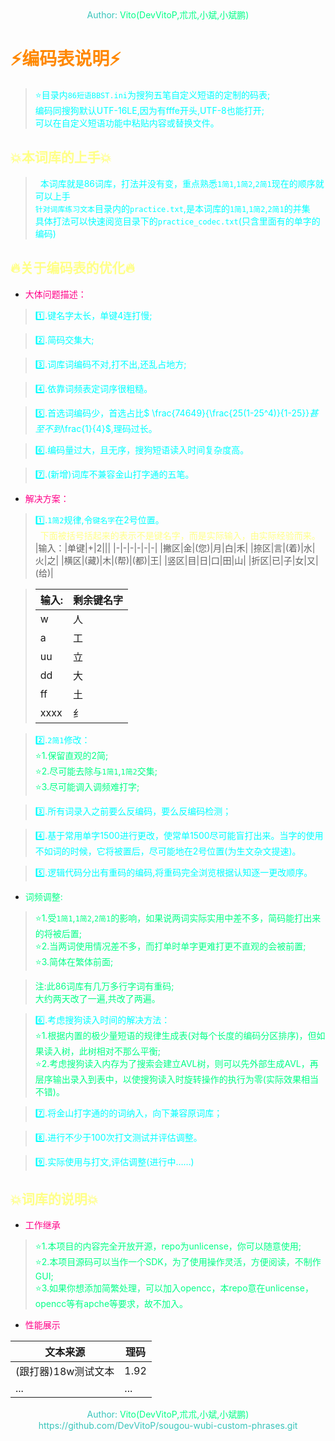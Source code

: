 <center><font color=#39c5bb>Author:<font color=#00ff88> Vito(DevVitoP,朮朮,小斌,小斌鹏)</font></font></center>

# <font color=#ff8800>:zap:编码表说明:zap:</font>
> <font color=#00ffff>:star:目录内`86短语BBST.ini`为搜狗五笔自定义短语的定制的码表;</font>     
> <font color=#00ffff>编码同搜狗默认UTF-16LE,因为有fffe开头,UTF-8也能打开;</font>    
> <font color=#00ffff>可以在自定义短语功能中粘贴内容或替换文件。</font>    


## <font color=#ffff88>:boom:本词库的上手:boom:</font>
> <font color=#00ffff>&nbsp;&nbsp;本词库就是86词库，打法并没有变，重点熟悉`1简1`,`1简2`,`2简1`现在的顺序就可以上手</font>    
> <font color=#00ffff>`针对词库练习文本`目录内的`practice.txt`,是本词库的`1简1`,`1简2`,`2简1`的并集</font>    
> <font color=#00ffff>具体打法可以快速阅览目录下的`practice_codec.txt`(只含里面有的单字的编码)</font>    

## <font color=#ffff88>:fire:关于编码表的优化:fire:</font> 
* <font color=#ff0088>大体问题描述：</font>    

> <font color=#00ffff>:one:.键名字太长，单键4连打慢;</font>    

> <font color=#00ffff>:two:.简码交集大;</font>    

> <font color=#00ffff>:three:.词库词编码不对,打不出,还乱占地方;</font>    

> <font color=#00ffff>:four:.依靠词频表定词序很粗糙。</font>    

> <font color=#00ffff>:five:.首选词编码少，首选占比$ \frac{74649}{\frac{25(1-25^4)}{1-25}}$甚至不到$\frac{1}{4}$,理码过长。</font>    

> <font color=#00ffff>:six:.编码量过大，且无序，搜狗短语读入时间复杂度高。</font>    

> <font color=#00ffff>:seven:.(新增)词库不兼容金山打字通的五笔。</font>    

* <font color=#ff0088>解决方案：</font>    

> <font color=#00ffff>:one:.`1简2`规律,令`键名字`在2号位置。</font>    
> <font color= #ffff88>&nbsp;&nbsp;下面被括号括起来的表示不是键名字，而是实际输入，由实际经验而来。</font>    
> |输入：|单键|+|2|||
> |-|-|-|-|-|-|
> |撇区|金|(您)|月|白|禾|
> |捺区|言|(着)|水|火|之|
> |横区|(藏)|木|(帮)|(都)|王|
> |竖区|目|日|口|田|山|
> |折区|已|子|女|又|(给)|

> |输入:|剩余键名字|
> |-|-|
> |w|人|
> |a|工|
> |uu|立|
> |dd|大|
> |ff|土|
> |xxxx|纟|

> <font color=#00ffff>:two:.`2简1`修改：</font>    
> <font color=#00ff88>:star:1.保留直观的2简;</font>    
> <font color=#00ff88>:star:2.尽可能去除与`1简1`,`1简2`交集;</font>    
> <font color=#00ff88>:star:3.尽可能调入调频难打字;</font>    

> <font color=#00ffff>:three:.所有词录入之前要么反编码，要么反编码检测；</font>

> <font color=#00ffff>:four:.基于常用单字1500进行更改，使常单1500尽可能盲打出来。当字的使用不如词的时候，它将被置后，尽可能地在2号位置(为生文杂文提速)。</font>    

> <font color=#00ffff>:five:.逻辑代码分出有重码的编码,将重码完全浏览根据认知逐一更改顺序。</font>    

* <font color=#00ff88>词频调整:</font>    
> <font color=#00ff88>:star:1.受`1简1`,`1简2`,`2简1`的影响，如果说两词实际实用中差不多，简码能打出来的将被后置;</font>    
> <font color=#00ff88>:star:2.当两词使用情况差不多，而打单时单字更难打更不直观的会被前置;</font>    
> <font color=#00ff88>:star:3.简体在繁体前面;</font>    

> <font color=#00ff88>注:此86词库有几万多行字词有重码;</font>    
> <font color=#00ff88>大约两天改了一遍,共改了两遍。</font>    

> <font color=#00ffff>:six:.考虑搜狗读入时间的解决方法：</font>    
> <font color=#00ff88>:star:1.根据内置的极少量短语的规律生成表(对每个长度的编码分区排序)，但如果读入树，此树相对不那么平衡;</font>    
> <font color=#00ff88>:star:2.考虑搜狗读入内存为了搜索会建立AVL树，则可以先外部生成AVL，再层序输出录入到表中，以使搜狗读入时旋转操作的执行为零(实际效果相当不错)。</font>    

> <font color=#00ffff>:seven:.将金山打字通的的词纳入，向下兼容原词库；</font>    

> <font color=#00ffff>:eight:.进行不少于100次打文测试并评估调整。</font>    

> <font color=#00ffff>:nine:.实际使用与打文,评估调整(进行中……)</font>    



## <font color=#ffff88>:boom:词库的说明:boom:</font>
* <font color=#ff0088>工作继承</font>
> <font color=#00ff88>:star:1.本项目的内容完全开放开源，repo为unlicense，你可以随意使用;</font>    
> <font color=#00ff88>:star:2.本项目源码可以当作一个SDK，为了使用操作灵活，方便阅读，不制作GUI;</font>    
> <font color=#00ff88>:star:3.如果你想添加简繁处理，可以加入opencc，本repo意在unlicense，opencc等有apche等要求，故不加入。</font>    

* <font color=#ff0088>性能展示</font>

|文本来源|理码|
|-|-|
|(跟打器)18w测试文本|1.92|
|...|...|

<center><font color=#39c5bb>Author:<font color=#00ff88> Vito(DevVitoP,朮朮,小斌,小斌鹏)</font></font></center>
<center><font color=#39c5bb>https://github.com/DevVitoP/sougou-wubi-custom-phrases.git</font></font></center>
